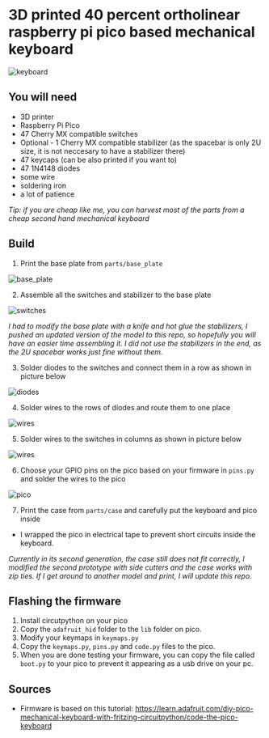# 3D printed 40 percent ortholinear raspberry pi pico based mechanical keyboard

![keyboard](./images/keyboard.jpg)

## You will need

- 3D printer
- Raspberry Pi Pico
- 47 Cherry MX compatible switches
- Optional - 1 Cherry MX compatible stabilizer (as the spacebar is only 2U size, it is not neccesary to have a stabilizer there)
- 47 keycaps (can be also printed if you want to)
- 47 1N4148 diodes
- some wire
- soldering iron
- a lot of patience

*Tip: if you are cheap like me, you can harvest most of the parts from a cheap second hand mechanical keyboard*

## Build

1. Print the base plate from `parts/base_plate`

![base_plate](./images/base_plate.jpg)

2. Assemble all the switches and stabilizer to the base plate

![switches](./images/switches.jpg)

*I had to modify the base plate with a knife and hot glue the stabilizers, I pushed an updated version of the model to this repo, so hopefully you will have an easier time assembling it.
I did not use the stabilizers in the end, as the 2U spacebar works just fine without them.*

3. Solder diodes to the switches and connect them in a row as shown in picture below

![diodes](./images/diodes.jpg)

4. Solder wires to the rows of diodes and route them to one place

![wires](./images/wires.jpg)

5. Solder wires to the switches in columns as shown in picture below

![wires](./images/wires2.jpg)

6. Choose your GPIO pins on the pico based on your firmware in `pins.py` and solder the wires to the pico

![pico](./images/pico.jpg)

7. Print the case from `parts/case` and carefully put the keyboard and pico inside

- I wrapped the pico in electrical tape to prevent short circuits inside the keyboard.

*Currently in its second generation, the case still does not fit correctly, I modified the second prototype with
side cutters and the case works with zip ties. If I get around to another model and print, I will update this repo.*

## Flashing the firmware

1. Install circutpython on your pico
2. Copy the `adafruit_hid` folder to the `lib` folder on pico.
3. Modify your keymaps in `keymaps.py`
4. Copy the `keymaps.py`, `pins.py` and `code.py` files to the pico.
5. When you are done testing your firmware, you can copy the file called `boot.py` to your pico to prevent it appearing as
a usb drive on your pc.

## Sources

- Firmware is based on this tutorial: https://learn.adafruit.com/diy-pico-mechanical-keyboard-with-fritzing-circuitpython/code-the-pico-keyboard